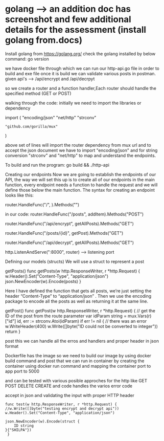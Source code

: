# golang  --> an addition doc has screenshot and few additional details for the assessment (install golang from.docs)
Install golang from
https://golang.org/
check the golang installed by below command:
go version

we have docker file through which we can run our http-api.go file in order to build and exe file once it is build we can validate various posts in postman.
given api's --> /api/encrypt and /api/decrpyt

so we create a router and a function handler,Each router should handle the specified method (GET or POST)

walking through the code:
initially we need to import the libraries or dependency

import (
	"encoding/json"
	"net/http"
	"strconv"

	"github.com/gorilla/mux"
)

above set of lines will import the router dependency from mux url and to accept the json document we have to import "encoding/json" and for string conversion "strconv" and "net/http" to map and understand the endpoints.

To build and run the program:
go build && ./http-api

Creating our endpoints
Now we are going to establish the endpoints of our API, the way we will set this up is to create all of our endpoints in the main function, every endpoint needs a function to handle the request and we will define those below the main function.
The syntax for creating an endpoint looks like this:

router.HandleFunc("/<your-url>", <function-name>).Methods("<method>")
  
in our code:
router.HandleFunc("/posts", addItem).Methods("POST")

router.HandleFunc("/api/encrypt", getAllPosts).Methods("GET")

router.HandleFunc("/posts/{id}", getPost).Methods("GET")

 router.HandleFunc("/api/decrypt", getAllPosts).Methods("GET")
 
 http.ListenAndServe(":8000", router)  --> listening port
 
 Defining our models (structs)
 We will use a struct to represent a post
 
 getPosts()
 func getPosts(w http.ResponseWriter, r *http.Request) {
  w.Header().Set("Content-Type", "application/json")
  json.NewEncoder(w).Encode(posts)
}

Here I have defined the function that gets all posts, we’re just setting the header “Content-Type” to “application/json” . Then we use the encoding package to encode all the posts as well as returning it at the same line.

getPost()
func getPost(w http.ResponseWriter, r *http.Request) {
	// get the ID of the post from the route parameter
	var idParam string = mux.Vars(r)["id"]
	id, err := strconv.Atoi(idParam)
	if err != nil {
		// there was an error
		w.WriteHeader(400)
		w.Write([]byte("ID could not be converted to integer"))
		return
	}
  
  post this we can handle all the erros and handlers and proper header in json format
  
  Dockerfile has the image so we need to build our image by using docker build command and post that we can run in container by creating the container using docker run  command and mapping the container port to app port to 5000
  
  and can be tested with various posible approches for the http like GET POST DELETE CREATE and code handles the varios error code
  
  accept in json and validating the input  with proper HTTP header
  
  
    func test(w http.ResponseWriter, r *http.Request) {
	//w.Write([]byte("testing encrypt and decrypt api"))
	w.Header().Set("Content-Type", "application/json")

	json.NewEncoder(w).Encode(struct {
		ID string
	}{"SHILPA"})
     }

